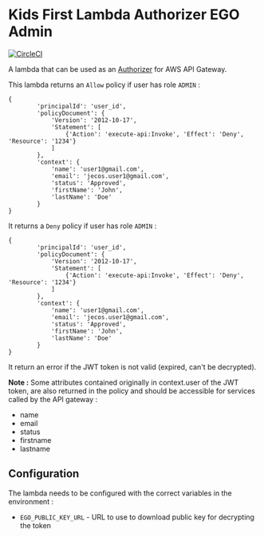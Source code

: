 Kids First Lambda Authorizer EGO Admin
================================

[![CircleCI](https://circleci.com/gh/kids-first/kf-lambda-authorizer-ego-admin.svg?style=svg)](https://circleci.com/gh/kids-first/kf-lambda-authorizer-ego-admin)

A lambda that can be used as an [Authorizer](https://docs.aws.amazon.com/apigateway/latest/developerguide/apigateway-use-lambda-authorizer.html) for AWS API Gateway.

This lambda returns an `Allow` policy if user has role `ADMIN` : 
```
{
        'principalId': 'user_id',
        'policyDocument': {
            'Version': '2012-10-17',
            'Statement': [
                {'Action': 'execute-api:Invoke', 'Effect': 'Deny', 'Resource': '1234'}
            ]
        },
        'context': {
            'name': 'user1@gmail.com',
            'email': 'jecos.user1@gmail.com',
            'status': 'Approved',
            'firstName': 'John',
            'lastName': 'Doe'
        }   
}
```   

It returns a `Deny` policy if user has role `ADMIN` :
```
{
        'principalId': 'user_id',
        'policyDocument': {
            'Version': '2012-10-17',
            'Statement': [
                {'Action': 'execute-api:Invoke', 'Effect': 'Deny', 'Resource': '1234'}
            ]
        },
        'context': {
            'name': 'user1@gmail.com',
            'email': 'jecos.user1@gmail.com',
            'status': 'Approved',
            'firstName': 'John',
            'lastName': 'Doe'
        }   
}
```

It return an error if the JWT token is not valid (expired, can't be decrypted).


**Note :** Some attributes contained originally in context.user of the JWT token, are also returned in the policy and should be accessible for services called by the API gateway :

- name
- email
- status
- firstname
- lastname


Configuration
-------------

The lambda needs to be configured with the correct variables in the environment :

- `EGO_PUBLIC_KEY_URL` - URL to use to download public key for decrypting the token